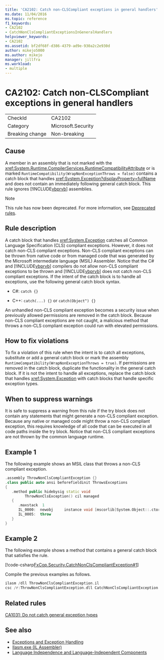 ```yaml
---
title: 'CA2102: Catch non-CLSCompliant exceptions in general handlers'
ms.date: 11/04/2016
ms.topic: reference
f1_keywords:
- CA2102
- CatchNonClsCompliantExceptionsInGeneralHandlers
helpviewer_keywords:
- CA2102
ms.assetid: bf2df68f-d386-4379-ad9e-930a2c2e930d
author: mikejo5000
ms.author: mikejo
manager: jillfra
ms.workload:
- multiple
---
```

# CA2102: Catch non-CLSCompliant exceptions in general handlers

|||
|-|-|
|CheckId|CA2102|
|Category|Microsoft.Security|
|Breaking change|Non-breaking|

## Cause
A member in an assembly that is not marked with the <xref:System.Runtime.CompilerServices.RuntimeCompatibilityAttribute> or is marked `RuntimeCompatibility(WrapNonExceptionThrows = false)` contains a catch block that handles <xref:System.Exception?displayProperty=fullName> and does not contain an immediately following general catch block. This rule ignores [!INCLUDE[vbprvb](../code-quality/includes/vbprvb_md.md)] assemblies.

> [!NOTE]
> This rule has now been deprecated. For more information, see [Deprecated rules](fxcop-rule-port-status.md#deprecated-rules).

## Rule description

A catch block that handles <xref:System.Exception> catches all Common Language Specification (CLS) compliant exceptions. However, it does not catch non-CLS compliant exceptions. Non-CLS compliant exceptions can be thrown from native code or from managed code that was generated by the Microsoft intermediate language (MSIL) Assembler. Notice that the C# and [!INCLUDE[vbprvb](../code-quality/includes/vbprvb_md.md)] compilers do not allow non-CLS compliant exceptions to be thrown and [!INCLUDE[vbprvb](../code-quality/includes/vbprvb_md.md)] does not catch non-CLS compliant exceptions. If the intent of the catch block is to handle all exceptions, use the following general catch block syntax.

- C#: `catch {}`

- C++: `catch(...) {}` or `catch(Object^) {}`

An unhandled non-CLS compliant exception becomes a security issue when previously allowed permissions are removed in the catch block. Because non-CLS compliant exceptions are not caught, a malicious method that throws a non-CLS compliant exception could run with elevated permissions.

## How to fix violations

To fix a violation of this rule when the intent is to catch all exceptions, substitute or add a general catch block or mark the assembly `RuntimeCompatibility(WrapNonExceptionThrows = true)`. If permissions are removed in the catch block, duplicate the functionality in the general catch block. If it is not the intent to handle all exceptions, replace the catch block that handles <xref:System.Exception> with catch blocks that handle specific exception types.

## When to suppress warnings

It is safe to suppress a warning from this rule if the try block does not contain any statements that might generate a non-CLS compliant exception. Because any native or managed code might throw a non-CLS compliant exception, this requires knowledge of all code that can be executed in all code paths inside the try block. Notice that non-CLS compliant exceptions are not thrown by the common language runtime.

## Example 1

The following example shows an MSIL class that throws a non-CLS compliant exception.

```cpp
.assembly ThrowNonClsCompliantException {}
.class public auto ansi beforefieldinit ThrowsExceptions
{
   .method public hidebysig static void
         ThrowNonClsException() cil managed
   {
      .maxstack  1
      IL_0000:  newobj     instance void [mscorlib]System.Object::.ctor()
      IL_0005:  throw
   }
}
```

## Example 2

The following example shows a method that contains a general catch block that satisfies the rule.

[!code-csharp[FxCop.Security.CatchNonClsCompliantException#1](../code-quality/codesnippet/CSharp/ca2102-catch-non-clscompliant-exceptions-in-general-handlers_1.cs)]

Compile the previous examples as follows.

```cpp
ilasm /dll ThrowNonClsCompliantException.il
csc /r:ThrowNonClsCompliantException.dll CatchNonClsCompliantException.cs
```

## Related rules

[CA1031: Do not catch general exception types](../code-quality/ca1031.md)

## See also

- [Exceptions and Exception Handling](/dotnet/csharp/programming-guide/exceptions/exceptions-and-exception-handling)
- [Ilasm.exe (IL Assembler)](/dotnet/framework/tools/ilasm-exe-il-assembler)
- [Language Independence and Language-Independent Components](/dotnet/standard/language-independence-and-language-independent-components)
